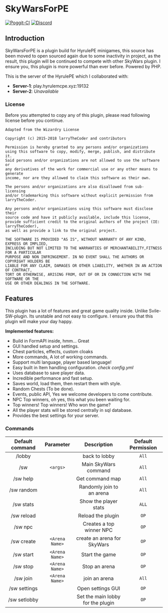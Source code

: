 # SkyWarsForPE
[![Poggit-CI](https://poggit.pmmp.io/ci.shield/larryTheCoder/SkyWarsForPE/SkyWarsForPE)](https://poggit.pmmp.io/ci/larryTheCoder/SkyWarsForPE/SkyWarsForPE) [![Discord](https://img.shields.io/discord/350333413737365522.svg?style=flat-square&label=discord&colorB=7289da)](https://discord.gg/t5NsTyj)

## Introduction
SkyWarsForPE is a plugin build for HyrulePE minigames, this source has been moved to open sourced again due to some inactivity in project, as the result, this plugin will be continued to compete
with other SkyWars plugin. I ensure you, this plugin is more powerful than ever before. Powered by PHP.

This is the server of the HyrulePE which I collaborated with:
- **Server-1**: play.hyrulemcpe.xyz:19132
- **Server-2**: _Unavailable_ 

### License
Before you attempted to copy any of this plugin, please read following license before you continue.

    Adapted from the Wizardry License
    
    Copyright (c) 2015-2018 larryTheCoder and contributors
    
    Permission is hereby granted to any persons and/or organizations
    using this software to copy, modify, merge, publish, and distribute it.
    Said persons and/or organizations are not allowed to use the software or
    any derivatives of the work for commercial use or any other means to generate
    income, nor are they allowed to claim this software as their own.
    
    The persons and/or organizations are also disallowed from sub-licensing
    and/or trademarking this software without explicit permission from larryTheCoder.
    
    Any persons and/or organizations using this software must disclose their
    source code and have it publicly available, include this license,
    provide sufficient credit to the original authors of the project (IE: larryTheCoder),
    as well as provide a link to the original project.
    
    THE SOFTWARE IS PROVIDED "AS IS", WITHOUT WARRANTY OF ANY KIND, EXPRESS OR IMPLIED,
    INCLUDING BUT NOT LIMITED TO THE WARRANTIES OF MERCHANTABILITY,FITNESS FOR A PARTICULAR
    PURPOSE AND NON INFRINGEMENT. IN NO EVENT SHALL THE AUTHORS OR COPYRIGHT HOLDERS BE
    LIABLE FOR ANY CLAIM, DAMAGES OR OTHER LIABILITY, WHETHER IN AN ACTION OF CONTRACT,
    TORT OR OTHERWISE, ARISING FROM, OUT OF OR IN CONNECTION WITH THE SOFTWARE OR THE
    USE OR OTHER DEALINGS IN THE SOFTWARE.

## Features
This plugin has a lot of features and great game quality inside. Unlike Svile-SW-plugin. 
Its unstable and not easy to configure. I ensure you that this plugin will make your day happy.

**Implemented features:**
- Build in FormAPI inside, hmm... Great
- GUI handled setup and settings.
- Chest particles, effects, custom cloaks
- More commands, A lot of working commands.
- Support multi language, player based language!
- Easy built in Item handling configuration. _check config.yml_
- Uses database to save player data.
- Incredible performance and fast setup.
- Saves world, load them, then restart them with style.
- Random Chests (To be done).
- Events, public API, Yes we welcome developers to come contribute.
- NPC Top winners, oh yes, this what you been waiting for.
- Top winners! Top winners! Who won the game?
- All the player stats will be stored centrally in sql database.
- Provides the best settings for your server.

### Commands
| Default command | Parameter | Description | Default Permission |
| :-----: | :-------: | :---------: | :-------: |
| /lobby | | back to lobby | `All` |
| /sw |`<args>` | Main SkyWars command | `All` |
| /sw help | | Get command map | `All` |
| /sw random | | Randomly join to an arena | `All` |
| /sw stats | | Show the player stats | `ALL`|
| /sw reload | | Reload the plugin | `OP` |
| /sw npc | | Creates a top winner NPC | `OP` |
| /sw create | `<Arena Name>` | create an arena for SkyWars | `OP` |
| /sw start | `<Arena Name>` | Start the game | `OP` |
| /sw stop | `<Arena Name>` | Stop an arena | `OP` |
| /sw join | `<Arena Name>` | join an arena | `All` |
| /sw settings | | Open settings GUI | `OP` |
| /sw setlobby | | Set the main lobby for the plugin | `OP` |
